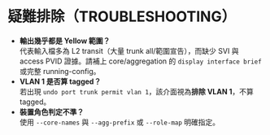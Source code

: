 # 疑難排除（TROUBLESHOOTING）

- **輸出幾乎都是 Yellow 範圍？**  
  代表輸入檔多為 L2 transit（大量 trunk all/範圍宣告），而缺少 SVI 與 access PVID 證據。請補上 core/aggregation 的 `display interface brief` 或完整 running-config。
- **VLAN 1 是否算 tagged？**  
  若出現 `undo port trunk permit vlan 1`，該介面視為**排除 VLAN 1**，不算 tagged。
- **裝置角色判定不準？**  
  使用 `--core-names` 與 `--agg-prefix` 或 `--role-map` 明確指定。
